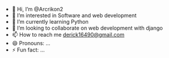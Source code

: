 - 👋 Hi, I’m @Arcrikon2
- 👀 I’m interested in Software and web development
- 🌱 I’m currently learning Python
- 💞️ I’m looking to collaborate on web development with django
- 📫 How to reach me derick16490@gmail.com
- 😄 Pronouns: ...
- ⚡ Fun fact: ...

<!---
Arcrikon2/Arcrikon2 is a ✨ special ✨ repository because its `README.md` (this file) appears on your GitHub profile.
You can click the Preview link to take a look at your changes.
--->
